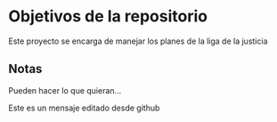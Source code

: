 # Objetivos de la repositorio

Este proyecto se encarga de manejar los planes de la liga de la justicia


## Notas
Pueden hacer lo que quieran...

Este es un mensaje editado desde github
